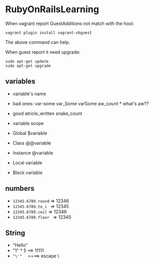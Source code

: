 # RubyOnRailsLearning


When vagrant report GuestAdditions not match with the host:

```shell
vagrant plugin install vagrant-vbguest
```
The above command can help.

When guest report it need upgrade:

```shell
sudo apt-get update
sudo apt-get upgrade
```

## variables
  * variable's name
   * bad ones: var-some var_Some varSome aw_count * what's aw??  
   * good atricle_written snake_count

  * variable scope
   * Global $variable
   * Class @@variable
   * Instance @variable
   * Local variable
   * Block variable
## numbers
  * ``` 12345.6789.round ``` => 12346
  * ``` 12345.6789.to_i  ``` => 12345
  * ``` 12345.6789.ceil ``` => 12346
  * ``` 12345.6789.floor  ``` => 12345

## String
  * "Hello"
  * "1" * 5 ==> 11111
  * ```"\'"  ``` ====> escape \ 
